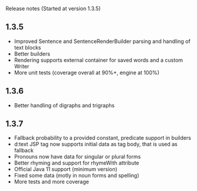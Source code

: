 Release notes
(Started at version 1.3.5)


1.3.5
---
- Improved Sentence and SentenceRenderBuilder parsing and handling of text blocks
- Better builders
- Rendering supports external container for saved words and a custom Writer
- More unit tests (coverage overall at 90%+, engine at 100%)

1.3.6
---
- Better handling of digraphs and trigraphs

1.3.7
---
- Fallback probability to a provided constant, predicate support in builders
- d:text JSP tag now supports initial data as tag body, that is used as fallback
- Pronouns now have data for singular or plural forms
- Better rhyming and support for rhymeWith attribute
- Official Java 11 support (minimum version)
- Fixed some data (motly in noun forms and spelling)
- More tests and more coverage
